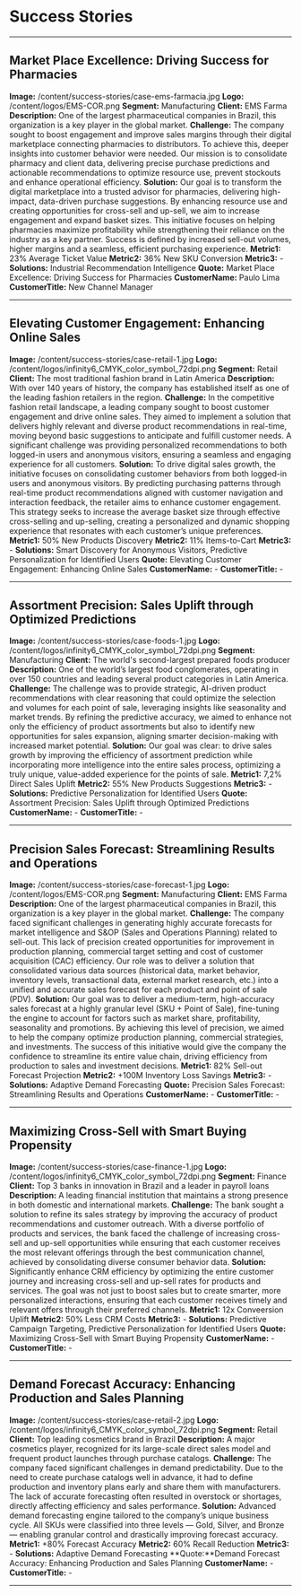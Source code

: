 # Success Stories

---

## Market Place Excellence: Driving Success for Pharmacies
**Image:** /content/success-stories/case-ems-farmacia.jpg
**Logo:** /content/logos/EMS-COR.png
**Segment:** Manufacturing
**Client:** EMS Farma
**Description:** One of the largest pharmaceutical companies in Brazil, this organization is a key player in the global market.
**Challenge:** The company sought to boost engagement and improve sales margins through their digital marketplace connecting pharmacies to distributors. To achieve this, deeper insights into customer behavior were needed.
Our mission is to consolidate pharmacy and client data, delivering precise purchase predictions and actionable recommendations to optimize resource use, prevent stockouts and enhance operational efficiency.
**Solution:** Our goal is to transform the digital marketplace into a trusted advisor for pharmacies, delivering high-impact, data-driven purchase suggestions. By enhancing resource use and creating opportunities for cross-sell and up-sell, we aim to increase engagement and expand basket sizes. This initiative focuses on helping pharmacies maximize profitability while strengthening their reliance on the industry as a key partner. Success is defined by increased sell-out volumes, higher margins and a seamless, efficient purchasing experience.
**Metric1:** 23% Average Ticket Value
**Metric2:** 36% New SKU Conversion
**Metric3:** -
**Solutions:** Industrial Recommendation Intelligence
**Quote:** Market Place Excellence: Driving Success for Pharmacies
**CustomerName:** Paulo Lima
**CustomerTitle:** New Channel Manager

---

## Elevating Customer Engagement: Enhancing Online Sales
**Image:** /content/success-stories/case-retail-1.jpg
**Logo:** /content/logos/infinity6_CMYK_color_symbol_72dpi.png
**Segment:** Retail
**Client:** The most traditional fashion brand in Latin America
**Description:** With over 140 years of history, the company has established itself as one of the leading fashion retailers in the region.
**Challenge:** In the competitive fashion retail landscape, a leading company sought to boost customer engagement and drive online sales. They aimed to implement a solution that delivers highly relevant and diverse product recommendations in real-time, moving beyond basic suggestions to anticipate and fulfill customer needs. A significant challenge was providing personalized recommendations to both logged-in users and anonymous visitors, ensuring a seamless and engaging experience for all customers.
**Solution:** To drive digital sales growth, the initiative focuses on consolidating customer behaviors from both logged-in users and anonymous visitors. By predicting purchasing patterns through real-time product recommendations aligned with customer navigation and interaction feedback, the retailer aims to enhance customer engagement.
This strategy seeks to increase the average basket size through effective cross-selling and up-selling, creating a personalized and dynamic shopping experience that resonates with each customer’s unique preferences.
**Metric1:** 50% New Products Discovery
**Metric2:** 11% Items-to-Cart
**Metric3:** -
**Solutions:** Smart Discovery for Anonymous Visitors, Predictive Personalization for Identified Users
**Quote:** Elevating Customer Engagement: Enhancing Online Sales
**CustomerName:** -
**CustomerTitle:** -

---

## Assortment Precision: Sales Uplift through Optimized Predictions
**Image:** /content/success-stories/case-foods-1.jpg
**Logo:** /content/logos/infinity6_CMYK_color_symbol_72dpi.png
**Segment:** Manufacturing 
**Client:** The world's second-largest prepared foods producer
**Description:** One of the world’s largest food conglomerates, operating in over 150 countries and leading several product categories in Latin America.
**Challenge:** The challenge was to provide strategic, AI-driven product recommendations with clear reasoning that could optimize the selection and volumes for each point of sale, leveraging insights like seasonality and market trends. By refining the predictive accuracy, we aimed to enhance not only the efficiency of product assortments but also to identify new opportunities for sales expansion, aligning smarter decision-making with increased market potential.
**Solution:** Our goal was clear: to drive sales growth by improving the efficiency of assortment prediction while incorporating more intelligence into the entire sales process, optimizing a truly unique, value-added experience for the points of sale.
**Metric1:** 7,2% Direct Sales Uplift
**Metric2:** 55% New Products Suggestions
**Metric3:** -
**Solutions:** Predictive Personalization for Identified Users
**Quote:** Assortment Precision: Sales Uplift through Optimized Predictions
**CustomerName:** -
**CustomerTitle:** -

---

## Precision Sales Forecast: Streamlining Results and Operations
**Image:** /content/success-stories/case-forecast-1.jpg
**Logo:** /content/logos/EMS-COR.png
**Segment:** Manufacturing
**Client:** EMS Farma
**Description:** One of the largest pharmaceutical companies in Brazil, this organization is a key player in the global market.
**Challenge:** The company faced significant challenges in generating highly accurate forecasts for market intelligence and S&OP (Sales and Operations Planning) related to sell-out. This lack of precision created opportunities for improvement in production planning, commercial target setting and cost of customer acquisition (CAC) efficiency. Our role was to deliver a solution that consolidated various data sources (historical data, market behavior, inventory levels, transactional data, external market research, etc.) into a unified and accurate sales forecast for each product and point of sale (PDV).
**Solution:** Our goal was to deliver a medium-term, high-accuracy sales forecast at a highly granular level (SKU + Point of Sale), fine-tuning the engine to account for factors such as market share, profitability, seasonality and promotions. By achieving this level of precision, we aimed to help the company optimize production planning, commercial strategies, and investments. The success of this initiative would give the company the confidence to streamline its entire value chain, driving efficiency from production to sales and investment decisions.
**Metric1:** 82% Sell-out Forecast Projection
**Metric2:** +100M Inventory Loss Savings
**Metric3:** -
**Solutions:** Adaptive Demand Forecasting
**Quote:** Precision Sales Forecast: Streamlining Results and Operations
**CustomerName:** -
**CustomerTitle:** -

---

## Maximizing Cross-Sell with Smart Buying Propensity
**Image:** /content/success-stories/case-finance-1.jpg
**Logo:** /content/logos/infinity6_CMYK_color_symbol_72dpi.png
**Segment:** Finance
**Client:** Top 3 banks in innovation in Brazil and a leader in payroll loans
**Description:** A leading financial institution that maintains a strong presence in both domestic and international markets.
**Challenge:** The bank sought a solution to refine its sales strategy by improving the accuracy of product recommendations and customer outreach. With a diverse portfolio of products and services, the bank faced the challenge of increasing cross-sell and up-sell opportunities while ensuring that each customer receives the most relevant offerings through the best communication channel, achieved by consolidating diverse consumer behavior data.
**Solution:** Significantly enhance CRM efficiency by optimizing the entire customer journey and increasing cross-sell and up-sell rates for products and services. The goal was not just to boost sales but to create smarter, more personalized interactions, ensuring that each customer receives timely and relevant offers through their preferred channels.
**Metric1:** 12x Conveersion Uplift
**Metric2:** 50% Less CRM Costs
**Metric3:** -
**Solutions:** Predictive Campaign Targeting, Predictive Personalization for Identified Users
**Quote:** Maximizing Cross-Sell with Smart Buying Propensity
**CustomerName:** -
**CustomerTitle:** -

---

## Demand Forecast Accuracy: Enhancing Production and Sales Planning
**Image:** /content/success-stories/case-retail-2.jpg
**Logo:** /content/logos/infinity6_CMYK_color_symbol_72dpi.png
**Segment:** Retail
**Client:** Top leading cosmetics brand in Brazil
**Description:** A major cosmetics player, recognized for its large-scale direct sales model and frequent product launches through purchase catalogs.
**Challenge:** The company faced significant challenges in demand predictability. Due to the need to create purchase catalogs well in advance, it had to define production and inventory plans early and share them with manufacturers. The lack of accurate forecasting often resulted in overstock or shortages, directly affecting efficiency and sales performance.
**Solution:** Advanced demand forecasting engine tailored to the company’s unique business cycle. All SKUs were classified into three levels — Gold, Silver, and Bronze — enabling granular control and drastically improving forecast accuracy.
**Metric1:** +80% Forecast Accuracy
**Metric2:** 60% Recall Reduction
**Metric3:** -
**Solutions:** Adaptive Demand Forecasting
**Quote:**Demand Forecast Accuracy: Enhancing Production and Sales Planning
**CustomerName:** -
**CustomerTitle:** -

---

